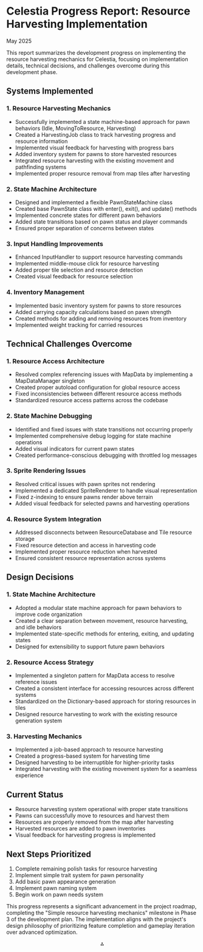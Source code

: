 # Celestia Progress Report: Resource Harvesting Implementation

May 2025

This report summarizes the development progress on implementing the resource harvesting mechanics for Celestia, focusing on implementation details, technical decisions, and challenges overcome during this development phase.

## Systems Implemented

### 1. Resource Harvesting Mechanics

- Successfully implemented a state machine-based approach for pawn behaviors (Idle, MovingToResource, Harvesting)
- Created a HarvestingJob class to track harvesting progress and resource information
- Implemented visual feedback for harvesting with progress bars
- Added inventory system for pawns to store harvested resources
- Integrated resource harvesting with the existing movement and pathfinding systems
- Implemented proper resource removal from map tiles after harvesting


### 2. State Machine Architecture

- Designed and implemented a flexible PawnStateMachine class
- Created base PawnState class with enter(), exit(), and update() methods
- Implemented concrete states for different pawn behaviors
- Added state transitions based on pawn status and player commands
- Ensured proper separation of concerns between states


### 3. Input Handling Improvements

- Enhanced InputHandler to support resource harvesting commands
- Implemented middle-mouse click for resource harvesting
- Added proper tile selection and resource detection
- Created visual feedback for resource selection


### 4. Inventory Management

- Implemented basic inventory system for pawns to store resources
- Added carrying capacity calculations based on pawn strength
- Created methods for adding and removing resources from inventory
- Implemented weight tracking for carried resources


## Technical Challenges Overcome

### 1. Resource Access Architecture

- Resolved complex referencing issues with MapData by implementing a MapDataManager singleton
- Created proper autoload configuration for global resource access
- Fixed inconsistencies between different resource access methods
- Standardized resource access patterns across the codebase


### 2. State Machine Debugging

- Identified and fixed issues with state transitions not occurring properly
- Implemented comprehensive debug logging for state machine operations
- Added visual indicators for current pawn states
- Created performance-conscious debugging with throttled log messages


### 3. Sprite Rendering Issues

- Resolved critical issues with pawn sprites not rendering
- Implemented a dedicated SpriteRenderer to handle visual representation
- Fixed z-indexing to ensure pawns render above terrain
- Added visual feedback for selected pawns and harvesting operations


### 4. Resource System Integration

- Addressed disconnects between ResourceDatabase and Tile resource storage
- Fixed resource detection and access in harvesting code
- Implemented proper resource reduction when harvested
- Ensured consistent resource representation across systems


## Design Decisions

### 1. State Machine Architecture

- Adopted a modular state machine approach for pawn behaviors to improve code organization
- Created a clear separation between movement, resource harvesting, and idle behaviors
- Implemented state-specific methods for entering, exiting, and updating states
- Designed for extensibility to support future pawn behaviors


### 2. Resource Access Strategy

- Implemented a singleton pattern for MapData access to resolve reference issues
- Created a consistent interface for accessing resources across different systems
- Standardized on the Dictionary-based approach for storing resources in tiles
- Designed resource harvesting to work with the existing resource generation system


### 3. Harvesting Mechanics

- Implemented a job-based approach to resource harvesting
- Created a progress-based system for harvesting time
- Designed harvesting to be interruptible for higher-priority tasks
- Integrated harvesting with the existing movement system for a seamless experience


## Current Status

- Resource harvesting system operational with proper state transitions
- Pawns can successfully move to resources and harvest them
- Resources are properly removed from the map after harvesting
- Harvested resources are added to pawn inventories
- Visual feedback for harvesting progress is implemented


## Next Steps Prioritized

1. Complete remaining polish tasks for resource harvesting
2. Implement simple trait system for pawn personality
3. Add basic pawn appearance generation
4. Implement pawn naming system
5. Begin work on pawn needs system

This progress represents a significant advancement in the project roadmap, completing the "Simple resource harvesting mechanics" milestone in Phase 3 of the development plan. The implementation aligns with the project's design philosophy of prioritizing feature completion and gameplay iteration over advanced optimization.

<div style="text-align: center">⁂</div>

[^1]: Progress_Report_-3.md

[^2]: Progress_Report_-2.md

[^3]: Progress_Report_-5.md

[^4]: Progress_Report_-1.md

[^5]: Progress_Report_-4.md

[^6]: ROADMAP-3.md

[^7]: README-2.md

